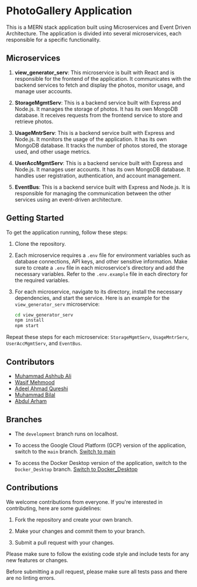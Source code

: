 # PhotoGallery Application

This is a MERN stack application built using Microservices and Event Driven Architecture. The application is divided into several microservices, each responsible for a specific functionality.

## Microservices

1. **view_generator_serv**: This microservice is built with React and is responsible for the frontend of the application. It communicates with the backend services to fetch and display the photos, monitor usage, and manage user accounts.

2. **StorageMgmtServ**: This is a backend service built with Express and Node.js. It manages the storage of photos. It has its own MongoDB database. It receives requests from the frontend service to store and retrieve photos.

3. **UsageMntrServ**: This is a backend service built with Express and Node.js. It monitors the usage of the application. It has its own MongoDB database. It tracks the number of photos stored, the storage used, and other usage metrics.

4. **UserAccMgmtServ**: This is a backend service built with Express and Node.js. It manages user accounts. It has its own MongoDB database. It handles user registration, authentication, and account management.

5. **EventBus**: This is a backend service built with Express and Node.js. It is responsible for managing the communication between the other services using an event-driven architecture.

## Getting Started

To get the application running, follow these steps:

1. Clone the repository.

2. Each microservice requires a `.env` file for environment variables such as database connections, API keys, and other sensitive information. Make sure to create a `.env` file in each microservice's directory and add the necessary variables. Refer to the `.env.example` file in each directory for the required variables.

3. For each microservice, navigate to its directory, install the necessary dependencies, and start the service. Here is an example for the `view_generator_serv` microservice:

    ```bash
    cd view_generator_serv
    npm install
    npm start
    ```

Repeat these steps for each microservice: `StorageMgmtServ`, `UsageMntrServ`, `UserAccMgmtServ`, and `EventBus`.

## Contributors

- [Muhammad Ashhub Ali](https://github.com/NightWalker7558)
- [Wasif Mehmood](https://github.com/wasif2mehmood)
- [Adeel Ahmad Qureshi](https://github.com/itsAdee)
- [Muhammad Bilal](https://github.com/mbilal234)
- [Abdul Arham](https://github.com/a-arham-x)

## Branches

- The `development` branch runs on localhost. 

- To access the Google Cloud Platform (GCP) version of the application, switch to the `main` branch. [Switch to main](https://github.com/itsAdee/PhotoGallery/tree/main)

- To access the Docker Desktop version of the application, switch to the `Docker_Desktop` branch. [Switch to Docker_Desktop](https://github.com/itsAdee/PhotoGallery/tree/DockerDesktop)

## Contributions

We welcome contributions from everyone. If you're interested in contributing, here are some guidelines:

1. Fork the repository and create your own branch.

2. Make your changes and commit them to your branch.

3. Submit a pull request with your changes.

Please make sure to follow the existing code style and include tests for any new features or changes.

Before submitting a pull request, please make sure all tests pass and there are no linting errors.